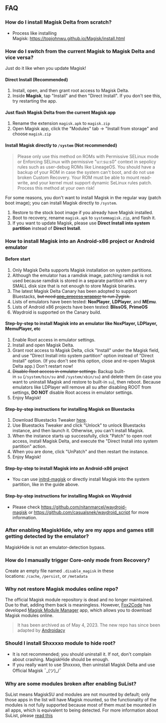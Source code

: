 ## FAQ

### How do I install Magisk Delta from scratch?

- Process like installing Magisk: <https://topjohnwu.github.io/Magisk/install.html>

### How do I switch from the current Magisk to Magisk Delta and vice versa?

Just do it like when you update Magisk!

#### Direct Install (Recommended)

1. Install, open, and then grant root access to Magisk Delta.
2. Inside **Magisk**, tap "Install" and then "Direct Install". If you don't see this, try restarting the app.

#### Just flash Magisk Delta from the current Magisk app

1. Rename the extension `magisk.apk` to `magisk.zip`
2. Open Magisk app, click the "Modules" tab -> "Install from storage" and choose `magisk.zip`

#### Install Magisk directly to `/system` (Not recommended)

> Please only use this method on ROMs with Permissive SELinux mode or Enforcing SELinux with permissive "u:r:su:s0" context in sepolicy rules such as user-debug ROMs like LineageOS. You should have a backup of your ROM in case the system can't boot, and do not use broken Custom Recovery. Your ROM must be able to mount read-write, and your kernel must support dynamic SeLinux rules patch. Process this method at your own risk!

For some reasons, you don't want to install Magisk in the regular way (patch boot image); you can install Magisk directly to `/system`.

1. Restore to the stock boot image if you already have Magisk installed.
2. Boot to recovery, rename `magisk.apk` to `systemmagisk.zip`, and flash it.
3. If you want to update Magisk, please use **Direct Install into system partition** instead of **Direct Install**.

### How to install Magisk into an Android-x86 project or Android emulator

#### Before start

1. Only Magisk Delta supports Magisk installation on system partitions.
2. Although the emulator has a ramdisk image, patching ramdisk is not used because ramdisk is stored in a separate partition with a very SMALL disk size that is not enough to store Magisk binaries.
3. The latest Magisk Delta Canary has been adopted to support Bluestacks, ~~but need [app_process wrapper](https://github.com/HuskyDG/app_process_wrapper/releases) to run Zygisk.~~
4. Lists of emulators have been tested: **NoxPlayer**, **LDPlayer**, and **MEmu**.
5. Lists of Android x86 projects have been tested: **BlissOS**, **PrimeOS**
6. Waydroid is supported on the Canary build.

#### Step-by-step to install Magisk into an emulator like NoxPlayer, LDPlayer, MemuPlayer, etc

1. Enable Root access in emulator settings.
2. Install and open Magisk Delta.
3. Grant root access to Magisk Delta, click "Install" under the Magisk field, and use "Direct Install into system partition" option instead of "Direct Install" option. (If you don't see this option, close and re-open Magisk Delta app.) Don't restart now!
4. ~~Disable Root access in emulator settings.~~ Backup built-in `su` (`/system/bin/su` and `/system/xbin/su`) and delete them (in case you want to uninstall Magisk and restore to built-in `su`), then reboot. Because emulators like LDPlayer will remove all su after disabling ROOT from settings, **DO NOT** disable Root access in emulator settings.
5. Enjoy Magisk!

#### Step-by-step instructions for installing Magisk on Bluestacks

1. Download Bluestacks Tweaker [here](https://bstweaker.tk/).
2. Use Bluestacks Tweaker and click "Unlock" to unlock Bluestacks instance, and then launch it. Otherwise, you can't install Magisk.
3. When the instance starts up successfully, click "Patch" to open root access, install Magisk Delta, and execute the "Direct Install into system partition" action.
4. When you are done, click "UnPatch" and then restart the instance.
5. Enjoy Magisk!

#### Step-by-step to install Magisk into an Android-x86 project

- You can use [initrd-magisk](https://github.com/HuskyDG/initrd-magisk) or directly install Magisk into the system partition, like in the guide above.

#### Step-by-step instructions for installing Magisk on Waydroid

- Please check <https://github.com/nitanmarcel/waydroid-magisk> or <https://github.com/casualsnek/waydroid_script> for more information.

### After enabling MagiskHide, why are my apps and games still getting detected by the emulator?

MagiskHide is not an emulator-detection bypass.

### How do I manually trigger Core-only mode from Recovery?

Create an empty file named `.disable_magisk` in these locations: `/cache`, `/persist`, or `/metadata`

### Why not restore Magisk modules online repo?

The official Magisk module repository is dead and no longer maintained. Due to that, adding them back is meaningless. However, [Fox2Code](https://github.com/Fox2Code) has developed [Magisk Module Manager](https://github.com/Fox2Code/FoxMagiskModuleManager) app, which allows you to download Magisk modules online.
> It has been archived as of May 4, 2023. The new repo has since been adapted by [Androidacy](https://github.com/Androidacy/MagiskModuleManager)

### Should I install Shxxxxo module to hide root?

- It is not recommended; you should uninstall it. If not, don't complain about crashing. MagiskHide should be enough.
- If you really want to use Shxxxxo, then uninstall Magisk Delta and use Official Magisk ¯\_(ツ)_/¯

### Why are some modules broken after enabling SuList?

SuList means MagiskSU and modules are not mounted by default; only those apps in the list will have Magisk mounted, so the functionality of the modules is not fully supported because most of them must be mounted in all apps, which is equivalent to being detected. For more information about SuList, please [read this](./internal-guide.html#magiskhide-sulist)
